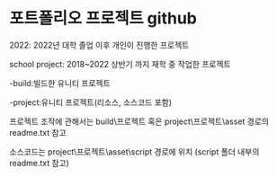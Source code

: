 # 포트폴리오 프로젝트 github

2022: 2022년 대학 졸업 이후 개인이 진행한 프로젝트
 
 school project: 2018~2022 상반기 까지 재학 중 작업한 프로젝트
 
   -build:빌드한 유니티 프로젝트
   
   -project:유니티 프로젝트(리소스, 소스코드 포함)



 프로젝트 조작에 관해서는 build\프로젝트 혹은 project\프로젝트\asset 경로의 readme.txt 참고
 
 소스코드는 project\프로젝트\asset\script 경로에 위치 (script 폴더 내부의 readme.txt 참고)
